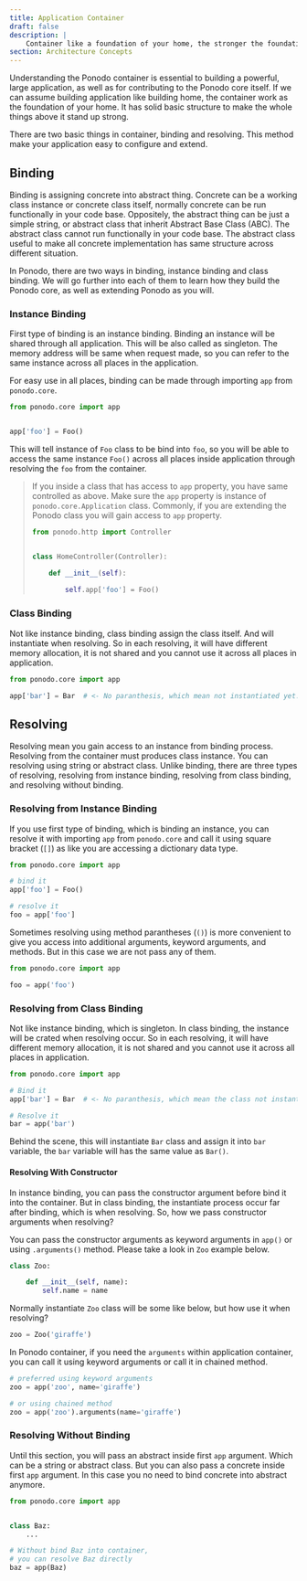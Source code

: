```yaml
---
title: Application Container
draft: false
description: |
    Container like a foundation of your home, the stronger the foundation, the toughter the application.
section: Architecture Concepts
---
```


Understanding the Ponodo container is essential to building a powerful, large application, as well
as for contributing to the Ponodo core itself. If we can assume building application like building 
home, the container work as the foundation of your home. It has solid basic structure to make the 
whole things above it stand up strong.

There are two basic things in container, binding and resolving. This method make your application
easy to configure and extend.


## Binding

Binding is assigning concrete into abstract thing. Concrete can be a working class instance or 
concrete class itself, normally concrete can be run functionally in your code base. Oppositely, 
the abstract thing can be just a simple string, or abstract class that inherit Abstract
Base Class (ABC). The abstract class cannot run functionally in your code base. The abstract class
useful to make all concrete implementation has same structure across different situation.

In Ponodo, there are two ways in binding, instance binding and class binding. We will go further
into each of them to learn how they build the Ponodo core, as well as extending Ponodo as you will.

### Instance Binding

First type of binding is an instance binding. Binding an instance will be shared through all
application. This will be also called as singleton. The memory address will be same when request
made, so you can refer to the same instance across all places in the application.

For easy use in all places, binding can be made through importing `app` from `ponodo.core`.

```python
from ponodo.core import app


app['foo'] = Foo()

```

This will tell instance of `Foo` class to be bind into `foo`, so you will be able to access the same
instance `Foo()` across all places inside application through resolving the `foo` from the container.


> If you inside a class that has access to `app` property, you have same controlled as above. Make
> sure the `app` property is instance of `ponodo.core.Application` class. Commonly, if you are
> extending the Ponodo class you will gain access to `app` property.
>
> ```python
> from ponodo.http import Controller
> 
> 
> class HomeController(Controller):
> 
>     def __init__(self):
>         
>         self.app['foo'] = Foo()
> 
> ```

### Class Binding

Not like instance binding, class binding assign the class itself. And will instantiate when
resolving. So in each resolving, it will have different memory allocation, it is not shared and you
cannot use it across all places in application.

```python
from ponodo.core import app

app['bar'] = Bar  # <- No paranthesis, which mean not instantiated yet.

```


## Resolving

Resolving mean you gain access to an instance from binding process. Resolving from the container 
must produces class instance. You can resolving using string or abstract class. Unlike binding, there
are three types of resolving, resolving from instance binding, resolving from class binding, and
resolving without binding.

### Resolving from Instance Binding

If you use first type of binding, which is binding an instance, you can resolve it with importing
`app` from `ponodo.core` and call it using square bracket (`[]`) as like you are accessing a 
dictionary data type.

```python
from ponodo.core import app

# bind it
app['foo'] = Foo()

# resolve it
foo = app['foo']

```

Sometimes resolving using method parantheses (`()`) is more convenient to give you access into
additional arguments, keyword arguments, and methods. But in this case we are not pass any of them.

```python
from ponodo.core import app

foo = app('foo')
```

### Resolving from Class Binding

Not like instance binding, which is singleton. In class binding, the instance will be crated when
resolving occur. So in each resolving, it will have different memory allocation, it is not shared
and you cannot use it across all places in application.

```python
from ponodo.core import app

# Bind it
app['bar'] = Bar  # <- No paranthesis, which mean the class not instantiated yet.

# Resolve it
bar = app('bar')
```

Behind the scene, this will instantiate `Bar` class and assign it into `bar` variable, the `bar`
variable will has the same value as `Bar()`.

#### Resolving With Constructor

In instance binding, you can pass the constructor argument before bind it into the container. But in
class binding, the instantiate process occur far after binding, which is when resolving. So, how we
pass constructor arguments when resolving?

You can pass the constructor arguments as keyword arguments in `app()` or using `.arguments()`
method. Please take a look in `Zoo` example below.

```python
class Zoo:

    def __init__(self, name):
        self.name = name

```

Normally instantiate `Zoo` class will be some like below, but how use it when resolving?

```python
zoo = Zoo('giraffe')

```

In Ponodo container, if you need the `arguments` within application container, you can call it using
keyword arguments or call it in chained method.

```python
# preferred using keyword arguments
zoo = app('zoo', name='giraffe')

# or using chained method
zoo = app('zoo').arguments(name='giraffe')

```

### Resolving Without Binding

Until this section, you will pass an abstract inside first `app` argument. Which can be a string or
abstract class. But you can also pass a concrete inside first `app` argument. In this case you no
need to bind concrete into abstract anymore.

```python
from ponodo.core import app 


class Baz:
    ...

# Without bind Baz into container, 
# you can resolve Baz directly
baz = app(Baz)
```

